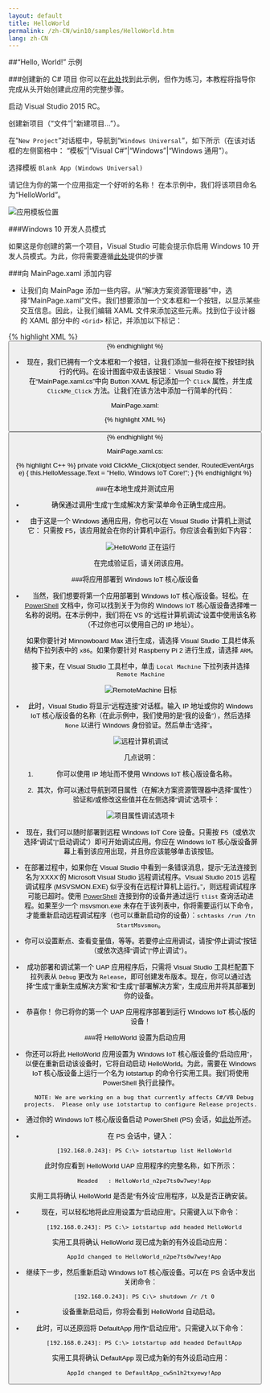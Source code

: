 ```yaml
---
layout: default
title: HelloWorld
permalink: /zh-CN/win10/samples/HelloWorld.htm
lang: zh-CN
---
```


##“Hello, World!” 示例

###创建新的 C\# 项目
你可以在[此处](https://github.com/ms-iot/samples/tree/develop/HelloWorld)找到此示例，但作为练习，本教程将指导你完成从头开始创建此应用的完整步骤。

启动 Visual Studio 2015 RC。

创建新项目（“文件”\|“新建项目...”）。

在“`New Project`”对话框中，导航到“`Windows Universal`”，如下所示（在该对话框的左侧窗格中： “模板”\|“Visual C\#”\|“Windows”\|“Windows 通用”）。

选择模板 `Blank App (Windows Universal)`

请记住为你的第一个应用指定一个好听的名称！ 在本示例中，我们将该项目命名为“HelloWorld”。

![应用模板位置]({{site.baseurl}}/images/HelloWorld/new-cs-project-dialog.PNG)

###Windows 10 开发人员模式

如果这是你创建的第一个项目，Visual Studio 可能会提示你启用 Windows 10 开发人员模式。为此，你将需要遵循[此处](https://msdn.microsoft.com/library/windows/apps/xaml/dn706236.aspx)提供的步骤

###向 MainPage.xaml 添加内容
* 让我们向 MainPage 添加一些内容。从“解决方案资源管理器”中，选择“MainPage.xaml”文件。我们想要添加一个文本框和一个按钮，以显示某些交互信息。因此，让我们编辑 XAML 文件来添加这些元素。找到位于设计器的 XAML 部分中的 `<Grid>` 标记，并添加以下标记：

{% highlight XML %}
<Grid Background="{ThemeResource ApplicationPageBackgroundThemeBrush}">
    <StackPanel HorizontalAlignment="Center" VerticalAlignment="Center">
    <TextBox x:Name="HelloMessage" Text="Hello, World!" Margin="10" IsReadOnly="True"/>
    <Button x:Name="ClickMe" Content="Click Me!"  Margin="10" HorizontalAlignment="Center"/>
    </StackPanel>
</Grid>
{% endhighlight %}


* 现在，我们已拥有一个文本框和一个按钮，让我们添加一些将在按下按钮时执行的代码。在设计图面中双击该按钮： Visual Studio 将在“MainPage.xaml.cs”中向 Button XAML 标记添加一个 `Click` 属性，并生成 `ClickMe_Click` 方法。让我们在该方法中添加一行简单的代码：

MainPage.xaml:

{% highlight XML %}
<Button x:Name="ClickMe" Content="Click Me!"  Margin="10" HorizontalAlignment="Center" Click="ClickMe_Click"/>
{% endhighlight %}

MainPage.xaml.cs:

{% highlight C++ %}
private void ClickMe_Click(object sender, RoutedEventArgs e)
{
    this.HelloMessage.Text = "Hello, Windows IoT Core!";
}
{% endhighlight %}



###在本地生成并测试应用
* 确保通过调用“生成”\|“生成解决方案”菜单命令正确生成应用。

* 由于这是一个 Windows 通用应用，你也可以在 Visual Studio 计算机上测试它： 只需按 F5，该应用就会在你的计算机中运行。你应该会看到如下内容：

    ![HelloWorld 正在运行]({{site.baseurl}}/images/HelloWorld/HelloWorldAppLocal.PNG)

    在完成验证后，请关闭该应用。


###将应用部署到 Windows IoT 核心版设备
* 当然，我们想要将第一个应用部署到 Windows IoT 核心版设备。轻松。在 [PowerShell]({{site.baseurl}}/{{page.lang}}/win10/samples/PowerShell.htm) 文档中，你可以找到关于为你的 Windows IoT 核心版设备选择唯一名称的说明。在本示例中，我们将在 VS 的“远程计算机调试”设置中使用该名称（不过你也可以使用自己的 IP 地址）。

    如果你要针对 Minnowboard Max 进行生成，请选择 Visual Studio 工具栏体系结构下拉列表中的 `x86`。如果你要针对 Raspberry Pi 2 进行生成，请选择 `ARM`。

    接下来，在 Visual Studio 工具栏中，单击 `Local Machine` 下拉列表并选择 `Remote Machine`<br/>

    ![RemoteMachine 目标]({{site.baseurl}}/images/HelloWorld/cs-remote-machine-debugging.png)

* 此时，Visual Studio 将显示“远程连接”对话框。输入 IP 地址或你的 Windows IoT 核心版设备的名称（在此示例中，我们使用的是“我的设备”），然后选择 `None` 以进行 Windows 身份验证。然后单击“选择”。

    ![远程计算机调试]({{site.baseurl}}/images/HelloWorld/cs-remote-connections.PNG)

    几点说明：

    1. 你可以使用 IP 地址而不使用 Windows IoT 核心版设备名称。

    2. 其次，你可以通过导航到项目属性（在解决方案资源管理器中选择“属性”）验证和/或修改这些值并在左侧选择“调试”选项卡：

    ![项目属性调试选项卡]({{site.baseurl}}/images/HelloWorld/cs-debug-project-properties.PNG)

* 现在，我们可以随时部署到远程 Windows IoT Core 设备。只需按 F5（或依次选择“调试”\|“启动调试”）即可开始调试应用。你应在 Windows IoT 核心版设备屏幕上看到该应用出现，并且你应该能够单击该按钮。

* 在部署过程中，如果你在 Visual Studio 中看到一条错误消息，提示“无法连接到名为‘XXXX’的 Microsoft Visual Studio 远程调试程序。Visual Studio 2015 远程调试程序 \(MSVSMON.EXE\) 似乎没有在远程计算机上运行。”，则远程调试程序可能已超时。使用 [PowerShell]({{site.baseurl}}/{{page.lang}}/win10/samples/PowerShell.htm) 连接到你的设备并通过运行 `tlist` 查询活动进程。如果至少一个 msvsmon.exe 未存在于该列表中，你将需要运行以下命令，才能重新启动远程调试程序（也可以重新启动你的设备）：`schtasks /run /tn StartMsvsmon`。

* 你可以设置断点、查看变量值，等等。若要停止应用调试，请按“停止调试”按钮（或依次选择“调试”\|“停止调试”）。

* 成功部署和调试第一个 UAP 应用程序后，只需将 Visual Studio 工具栏配置下拉列表从 `Debug` 更改为 `Release`，即可创建发布版本。现在，你可以通过选择“生成”\|“重新生成解决方案”和“生成”\|“部署解决方案”，生成应用并将其部署到你的设备。

* 恭喜你！ 你已将你的第一个 UAP 应用程序部署到运行 Windows IoT 核心版的设备！


###将 HelloWorld 设置为启动应用

* 你还可以将此 HelloWorld 应用设置为 Windows IoT 核心版设备的“启动应用”，以便在重新启动该设备时，它将自动启动 HelloWorld。为此，需要在 Windows IoT 核心版设备上运行一个名为 iotstartup 的命令行实用工具。我们将使用 PowerShell 执行此操作。

        NOTE: We are working on a bug that currently affects C#/VB Debug projects.  Please only use iotstartup to configure Release projects.

* 通过你的 Windows IoT 核心版设备启动 PowerShell \(PS\) 会话，如[此处]({{site.baseurl}}/{{page.lang}}/win10/samples/PowerShell.htm)所述。

* 在 PS 会话中，键入：

        [192.168.0.243]: PS C:\> iotstartup list HelloWorld

    此时你应看到 HelloWorld UAP 应用程序的完整名称，如下所示：

        Headed   : HelloWorld_n2pe7ts0w7wey!App

    实用工具将确认 HelloWorld 是否是“有外设”应用程序，以及是否正确安装。

* 现在，可以轻松地将此应用设置为“启动应用”。只需键入以下命令：

        [192.168.0.243]: PS C:\> iotstartup add headed HelloWorld

    实用工具将确认 HelloWorld 现已成为新的有外设启动应用：

        AppId changed to HelloWorld_n2pe7ts0w7wey!App

* 继续下一步，然后重新启动 Windows IoT 核心版设备。可以在 PS 会话中发出关闭命令：

        [192.168.0.243]: PS C:\> shutdown /r /t 0

* 设备重新启动后，你将会看到 HelloWorld 自动启动。

* 此时，可以还原回将 DefaultApp 用作“启动应用”。只需键入以下命令：

        [192.168.0.243]: PS C:\> iotstartup add headed DefaultApp

    实用工具将确认 DefaultApp 现已成为新的有外设启动应用：

        AppId changed to DefaultApp_cw5n1h2txyewy!App
